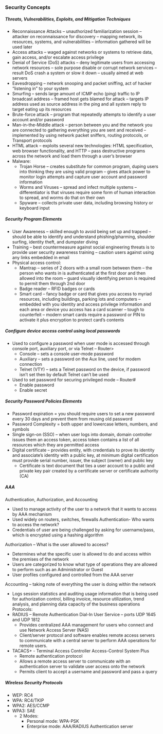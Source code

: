 ### Security Concepts

##### Threats, Vulnerabilities, Exploits, and Mitigation Techniques
-	Reconnaissance Attacks – unauthorized familiarization session – attacker on reconnaissance for discovery – mapping network, its resources, systems, and vulnerabilities – information gathered will be used later
-	Access attacks – waged against networks or systems to retrieve data, gain access, and/or escalate access privilege 
-	Denial of Service (DoS) attacks – deny legitimate users from accessing network resources – sole purpose disable or corrupt network services – result DoS crash a system or slow it down – usually aimed at web servers
-	Eavesdropping – network snooping and packet sniffing, act of hacker “listening in” to your system 
-	Smurfing – sends large amount of ICMP echo (ping) traffic to IP broadcast address – framed host gets blamed for attack – targets IP address used as source address in the ping and all system reply to target eating up its resources
-	Brute-force attack – program that repeatedly attempts to identify a user account and/or password 
-	Man-in-the-Middle attack – person between you and the network you are connected to gathering everything you are sent and received – implemented by using network packet sniffers, routing protocols, or Transport protocols
-	HTML attack – exploits several new technologies: HTML specification, web browser functionality, and HTTP – pass destructive programs across the network and load them through a user’s browser
-	Malware:
    - Trojan Horse – creates substitute for common program, duping users into thinking they are using valid program – gives attack power to monitor login attempts and capture user account and password information 
    - Worms and Viruses – spread and infect multiple systems – differentiator is that viruses require some form of human interaction to spread, and worms do that on their own 
    - Spyware – collects private user data, including browsing history or keyboard input

##### Security Program Elements 
-	User Awareness – skilled enough to avoid being set up and trapped – should be able to identify and understand phishing/pharming, shoulder surfing, identity theft, and dumpster diving 
-	Training – best countermeasure against social engineering threats is to provide user security awareness training – caution users against using any links embedded in email
-	Physical access control:
    - Mantrap – series of 2 doors with a small room between them – the person who wants in is authenticated at the first door and then allowed into the room – guard visually identifying person is required to permit them through 2nd door 
    - Badge reader – RFID badges or cards 
    - Smart card – fancy badge or card that gives you access to myriad resources, including buildings, parking lots and computers – embedded with you identity and access privilege information and each area or device you access has a card scanner – tough to counterfeit – modern smart cards require a password or PIN to activate it plus encryption to protect card’s contents

##### Configure device access control using local passwords
-	Used to configure a password when user mode is accessed through console port, auxiliary port, or via Telnet – Router>
    - Console – sets a console user-mode password
    - Auxiliary – sets a password on the Aux line, used for modem connection 
    - Telnet (VTY) – sets a Telnet password on the device, if password isn’t set then by default Telnet can’t be used
-	Used to set password for securing privileged mode – Router#
    - Enable password
    - Enable secret 

##### Security Password Policies Elements
-	Password expiration = you should require users to set a new password every 30 days and prevent them from reusing old password 
-	Password Complexity = both upper and lowercase letters, numbers, and symbols
-	Single sign-on (SSO) – when user logs into domain, domain controller issues them an access token, access token contains a list of all resources which they are permitted access 
-	Digital certificate – provides entity, with credentials to prove its identity and associate’s identity with a public key, at minimum digital certification must provide serial number, issuer, the subject (owner) and public key 
    - Certificate is text document that ties a user account to a public and private key pair created by a certificate server or certificate authority (CA)


##### AAA
Authentication, Authorization, and Accounting 
- Used to manage activity of the user to a network that it wants to access by AAA mechanism
- Used widely on routers, switches, firewalls 
Authentication- Who wants to access the network?
- Credentials of user are being challenged by asking for username/pass, which is encrypted using a hashing algorithm

Authorization – What is the user allowed to access?
- Determines what the specific user is allowed to do and access within the premises of the network 
- Users are categorized to know what type of operations they are allowed to perform such as an Administrator or Guest 
- User profiles configured and controlled from the AAA server

Accounting – taking note of everything the user is doing within the network 
- Logs session statistics and auditing usage information that is being used for authorization control, billing invoice, resource utilization, trend analysis, and planning data capacity of the business operations
Protocols:
- RADIUS – Remote Authentication Dial-In User Service – ports UDP 1645 and UDP 1812 
    - Provides centralized AAA management for users who connect and use Network Access Server (NAS) 
    - Client/server protocol and software enables remote access servers to communicate with a central server to perform AAA operations for remote users. 
- TACACS+ - Terminal Access Controller Access-Control System Plus 
    - Remote authentication protocol
    - Allows a remote access server to communicate with an authentication server to validate user access onto the network 
    - Permits client to accept a username and password and pass a query 

##### Wireless Security Protocols

- WEP: RC4
- WPA: RC4/TKIP
- WPA2: AES/CCMP
- WPA3: SAE
    - 2 Modes:
        - Personal mode: WPA-PSK
        - Enterprise mode: AAA/RADIUS Authentication server  
